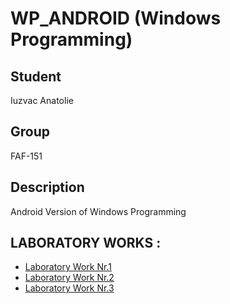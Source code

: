 # WP_ANDROID (Windows Programming)
## Student 
Iuzvac Anatolie

## Group 
FAF-151

## Description
Android Version of Windows Programming

## LABORATORY WORKS : 

* [Laboratory Work Nr.1](https://github.com/Tolea86/WP_ANDROID/tree/master/LAB_1/PW_lab1)
* [Laboratory Work Nr.2](https://github.com/Tolea86/WP_ANDROID/tree/master/LAB_2/PW_lab2)
* [Laboratory Work Nr.3](https://github.com/Tolea86/WP_ANDROID/tree/master/LAB_3/PW_lab3)
